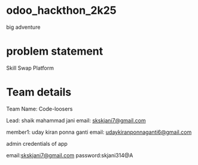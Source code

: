 # odoo_hackthon_2k25
big adventure

# problem statement

Skill Swap Platform 

# Team details 

Team Name: Code-loosers

Lead: shaik mahammad jani
email: skskjani7@gmail.com

member1: uday kiran ponna ganti
email: udaykiranponnaganti6@gmail.com



admin credentials of app

email:skskjani7@gmail.com
password:skjani314@A